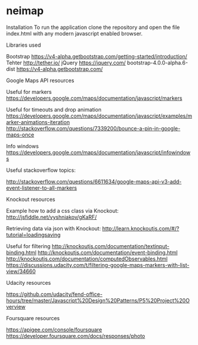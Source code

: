 # neimap

Installation
To run the application clone the repository and open the file index.html with any modern javascript enabled browser. 


Libraries used

Bootstrap https://v4-alpha.getbootstrap.com/getting-started/introduction/
Tehter http://tether.io/
jQuery https://jquery.com/
bootstrap-4.0.0-alpha.6-dist https://v4-alpha.getbootstrap.com/


Google Maps API resources

Useful for markers
https://developers.google.com/maps/documentation/javascript/markers

Useful for timeouts and drop animation
https://developers.google.com/maps/documentation/javascript/examples/marker-animations-iteration
http://stackoverflow.com/questions/7339200/bounce-a-pin-in-google-maps-once

Info windows
https://developers.google.com/maps/documentation/javascript/infowindows


Useful stackoverflow topics:

http://stackoverflow.com/questions/6611634/google-maps-api-v3-add-event-listener-to-all-markers


Knockout resources

Example how to add a css class via Knockout: http://jsfiddle.net/vyshniakov/gKaRF/

Retrieving data via json with Knockout:
http://learn.knockoutjs.com/#/?tutorial=loadingsaving 

Useful for filtering
http://knockoutjs.com/documentation/textinput-binding.html
http://knockoutjs.com/documentation/event-binding.html
http://knockoutjs.com/documentation/computedObservables.html
https://discussions.udacity.com/t/filtering-google-maps-markers-with-list-view/34660


Udacity resources

https://github.com/udacity/fend-office-hours/tree/master/Javascript%20Design%20Patterns/P5%20Project%20Overview


Foursquare resources 

https://apigee.com/console/foursquare
https://developer.foursquare.com/docs/responses/photo



